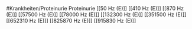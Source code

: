 #Krankheiten/Proteinurie
Proteinurie
[[50 Hz (E)]]
[[410 Hz (E)]]
[[870 Hz (E)]]
[[57500 Hz (E)]]
[[78000 Hz (E)]]
[[132300 Hz (E)]]
[[351500 Hz (E)]]
[[652310 Hz (E)]]
[[825870 Hz (E)]]
[[915830 Hz (E)]]